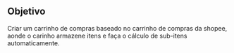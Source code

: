## Objetivo

Criar um carrinho de compras baseado no carrinho de compras da shopee, aonde o carinho armazene itens e faça o cálculo de sub-itens automaticamente.